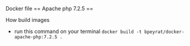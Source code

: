 Docker file == Apache php 7.2.5 ==

How build images
 - run this command on your terminal ```docker build -t bpeyrat/docker-apache-php:7.2.5 .```
